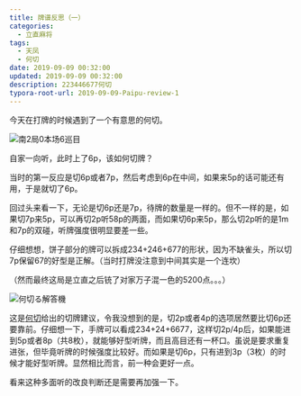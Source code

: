 ```yaml
---
title: 牌谱反思（一）
categories:
  - 立直麻将
tags:
  - 天凤
  - 何切
date: 2019-09-09 00:32:00
updated: 2019-09-09 00:32:00
description: 223446677何切
typora-root-url: 2019-09-09-Paipu-review-1
---
```


今天在打牌的时候遇到了一个有意思的何切。

![南2局0本场6巡目](Imv6p95T1kMlBHu.jpg)

自家一向听，此时上了6p，该如何切牌？

当时的第一反应是切6p或者7p，然后考虑到6p在中间，如果来5p的话可能还有用，于是就切了6p。

回过头来看一下，无论是切6p还是7p，待牌的数量是一样的。但不一样的是，如果切7p来5p，可以再切2p听58p的两面，而如果切6p来5p，那么切2p听的是1m和7p的双碰，听牌强度很明显要差一些。

仔细想想，饼子部分的牌可以拆成234+246+677的形状，因为不缺雀头，所以切7p保留67的好型是正解。（当时打牌没注意到中间其实是一个连坎）

（然而最终这局是立直之后铳了对家万子混一色的5200点。。。）

![何切る解答機](ouUXnvkxQ97iaHA.jpg)

这是[何切][1]给出的切牌建议，令我没想到的是，切2p或者4p的选项居然要比切6p还要靠前。仔细想一下，手牌可以看成234+24+6677，这样切2p/4p后，如果能进到5p或者8p（共8枚），就能够好型听牌，而且高目还有一杯口。虽说是要求重复进张，但毕竟听牌的时候强度比较好。而如果是切6p，只有进到3p（3枚）的时候才能好型听牌。显然相比而言，前一种会更好一点。

看来这种多面听的改良判断还是需要再加强一下。

[1]: http://kobalab.net/majiang/dapai.html#m11456p22344677p6/1/1/s6
